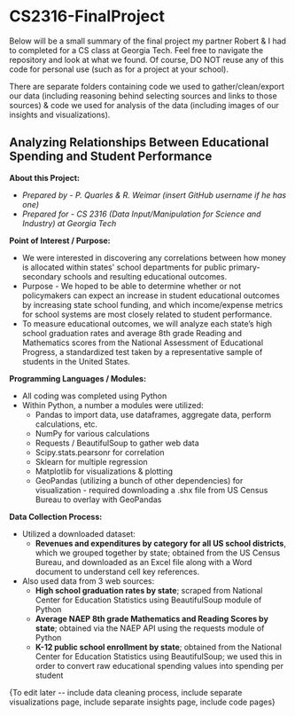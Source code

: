 # CS2316-FinalProject
Below will be a small summary of the final project my partner Robert & I had to completed for a CS class at Georgia Tech. Feel free to navigate the repository and look at what we found. Of course, DO NOT reuse any of this code for personal use (such as for a project at your school). 

There are separate folders containing code we used to gather/clean/export our data (including reasoning behind selecting sources and links to those sources) & code we used for analysis of the data (including images of our insights and visualizations). 

## Analyzing Relationships Between Educational Spending and Student Performance

**About this Project:**
* _Prepared by - P. Quarles & R. Weimar (insert GitHub username if he has one)_
* _Prepared for - CS 2316 (Data Input/Manipulation for Science and Industry) at Georgia Tech_

**Point of Interest / Purpose:** 
  * We were interested in discovering any correlations between how money is allocated within states' school departments for public primary-secondary schools and resulting educational outcomes.
  * Purpose - We hoped to be able to determine whether or not policymakers can expect an increase in student educational outcomes by increasing state school funding, and which   income/expense metrics for school systems are most closely related to student performance.
  * To measure educational outcomes, we will analyze each state’s high school graduation rates and average 8th grade Reading and Mathematics scores from the National Assessment of Educational Progress, a standardized test taken by a representative sample of students in the United States.
    
**Programming Languages / Modules:** 
  * All coding was completed using Python
  * Within Python, a number a modules were utilized:
    * Pandas to import data, use dataframes, aggregate data, perform calculations, etc.
    * NumPy for various calculations
    * Requests / BeautifulSoup to gather web data
    * Scipy.stats.pearsonr for correlation 
    * Sklearn for multiple regression
    * Matplotlib for visualizations & plotting
    * GeoPandas (utilizing a bunch of other dependencies) for visualization - required downloading a .shx file from US Census Bureau to overlay with GeoPandas 
      
 **Data Collection Process:** 
   * Utilized a downloaded dataset:
     * __Revenues and expenditures by category for all US school districts__, which we grouped together by state; obtained from the US Census Bureau, and downloaded as an Excel file along with a Word document to understand cell key references.
   * Also used data from 3 web sources:
     * __High school graduation rates by state__; scraped from National Center for Education Statistics using BeautifulSoup module of Python
     * __Average NAEP 8th grade Mathematics and Reading Scores by state__; obtained via the NAEP API using the requests module of Python
     * __K-12 public school enrollment by state__; obtained from the National Center for Education Statistics using BeautifulSoup; we used this in order to convert raw educational spending values into spending per student
      
  {To edit later -- include data cleaning process, include separate visualizations page, include separate insights page, include code pages}
